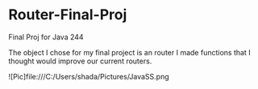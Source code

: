 # Router-Final-Proj
Final Proj for Java 244

The object I chose for my final project is an router I made functions that I thought would improve our current routers.

![Pic]file:///C:/Users/shada/Pictures/JavaSS.png
